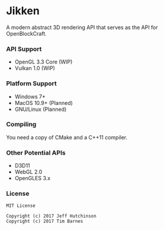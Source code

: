 # Jikken
A modern abstract 3D rendering API that serves as the API for OpenBlockCraft.

### API Support

- OpenGL 3.3 Core (WIP)
- Vulkan 1.0 (WIP)

### Platform Support

- Windows 7+
- MacOS 10.9+ (Planned)
- GNU/Linux (Planned)

### Compiling

You need a copy of CMake and a C++11 compiler.

### Other Potential APIs

- D3D11
- WebGL 2.0
- OpenGLES 3.x

### License

```
MIT License

Copyright (c) 2017 Jeff Hutchinson
Copyright (c) 2017 Tim Barnes
```